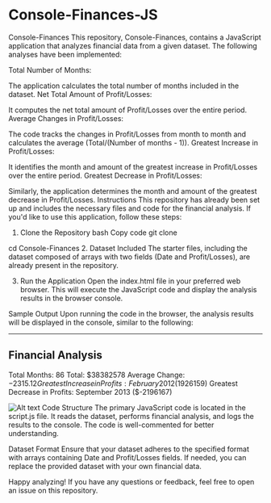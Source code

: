 # Console-Finances-JS

Console-Finances
This repository, Console-Finances, contains a JavaScript application that analyzes financial data from a given dataset. The following analyses have been implemented:

Total Number of Months:

The application calculates the total number of months included in the dataset.
Net Total Amount of Profit/Losses:

It computes the net total amount of Profit/Losses over the entire period.
Average Changes in Profit/Losses:

The code tracks the changes in Profit/Losses from month to month and calculates the average (Total/(Number of months - 1)).
Greatest Increase in Profit/Losses:

It identifies the month and amount of the greatest increase in Profit/Losses over the entire period.
Greatest Decrease in Profit/Losses:

Similarly, the application determines the month and amount of the greatest decrease in Profit/Losses.
Instructions
This repository has already been set up and includes the necessary files and code for the financial analysis. If you'd like to use this application, follow these steps:

1. Clone the Repository
bash
Copy code
git clone  
<!-- git@github.com:Medj41/Console-Finances-JS.git -->
cd Console-Finances
2. Dataset Included
The starter files, including the dataset composed of arrays with two fields (Date and Profit/Losses), are already present in the repository.

3. Run the Application
Open the index.html file in your preferred web browser. This will execute the JavaScript code and display the analysis results in the browser console.

Sample Output
Upon running the code in the browser, the analysis results will be displayed in the console, similar to the following:

*********

Financial Analysis
-------------------
Total Months: 86
Total: $38382578
Average Change: $-2315.12
Greatest Increase in Profits: February 2012 ($1926159)
Greatest Decrease in Profits: September 2013 ($-2196167)



![Alt text](URL "js.png")
Code Structure
The primary JavaScript code is located in the script.js file. It reads the dataset, performs financial analysis, and logs the results to the console. The code is well-commented for better understanding.


Dataset Format
Ensure that your dataset adheres to the specified format with arrays containing Date and Profit/Losses fields. If needed, you can replace the provided dataset with your own financial data.

Happy analyzing! If you have any questions or feedback, feel free to open an issue on this repository.







